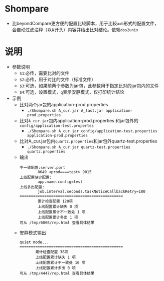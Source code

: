 # Shompare
+ 比beyondCompare更方便的配置比较脚本，用于比较`a=b`形式的配置文件，会自动过滤注释（以#开头）内容并给出比对结论。依赖`dos2unix`

# 说明
+ 参数说明
  - `$1`:必传，需要比对的文件
  - `$2`:必传，用于对比的文件（标准文件）
  - `$3`:可选，如果前两个参数为jar包，此参数用于指定比对的jar包内的文件
  - `$4`:可选，设置模式，`q`表示安静模式，仅打印统计结论
+ 示例
  - 比对两个jar包的application-prod.properties
    + `./Shompare.sh A_cur.jar A_last.jar application-prod.properties`
  - 比对`A_cur.jar`包内application-prod.properties 和jar包外的`config/application-test.propertes`
    + `./Shompare.sh A_cur.jar config/application-test.properties application-prod.properties`
  - 比对A_cur.jar包内`quartz.properties`和jar包外quartz-test.properties
    + `./Shompare.sh A_cur.jar quartz-test.properties quartz.properties `
  - 输出
    ```
    不一致配置:server.port
            8649 <prod====test> 9015
    上线配置缺少配置:
            app.name.config=test
    上线多出配置:
            job.interval.seconds.taskNoticeCallbackRetry=100
    ==============================================
            累计检查配置 120项
            上线配置累计缺失 0 项
            上线配置累计不一致处 1 项 
            上线配置累计多出 1 项
    可从 /tmp/6866/rep.html 查看具体结果
    ```
   - 安静模式输出
     ```
     quiet mode...
     ==============================================
            累计检查配置 38项
            上线配置累计缺失 1 项
            上线配置累计不一致处 10 项 
            上线配置累计多出 0 项
     可从 /tmp/4447/rep.html 查看具体结果
     ```
